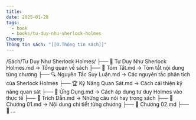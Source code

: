 ```yaml
---
title: 
date: 2025-01-28
tags:
  - book
  - books/tu-duy-nhu-sherlock-holmes
Chương: 
Thông tin sách: "[[0.Thông tin sách]]"
---
```

/Sách/Tư Duy Như Sherlock Holmes/
  ├── 📖 Tư Duy Như Sherlock Holmes.md → Tổng quan về sách
  ├── 📝 Tóm Tắt.md → Tóm tắt nội dung từng chương
  ├── 🔍 Nguyên Tắc Suy Luận.md → Các nguyên tắc phân tích của Sherlock Holmes
  ├── 🏆 Kỹ Năng Quan Sát.md → Cách cải thiện kỹ năng quan sát
  ├── 🎯 Ứng Dụng.md → Cách áp dụng tư duy Holmes vào thực tế
  ├── 💬 Trích Dẫn.md → Những câu nói hay trong sách
  ├── 📖 Chương 01.md → Nội dung chi tiết từng chương
  ├── 📖 Chương 02.md
  ├── 📖 ...
